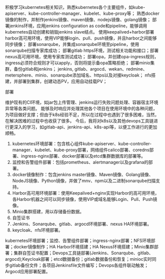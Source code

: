 

积极学习kubernetes相关知识，熟悉kubernetes各个主要组件，如kube-apiserver、kube-controller-manager、kubelet、kube-proxy等；
熟悉docker镜像的制作，并制作jenkins镜像、maven镜像、nodejs镜像、golang镜像；
部署jenkins环境，应用jenkins configuration as code和pipeline，能够调用kubernetes自动创建和销毁jenkins slave结点。
使用keepalived+harbor部署harbor高可用环境，使用VIP能够login、pull、push镜像，并且harbor之间能够同步镜像；
部署sonarqube，并集成sonarqube环境至pipeline，使用sonarqube扫描专家库成功；
部署gitlab https环境，测试相关功能和接口；部署nexus高可用环境，使用专家库测试成功；
部署opa，并创建opa-ingress规则，ingress必须符合规则才可以apply，否则将提示备opa策略拒绝；
部署minio集群，备份gitlab和jenkins；
jenkins, gitlab、argocd、wekan、redmine、metersphere、minio、sonarqube添加域名、https以及对接keycloak；
nfs搭建，并部署到集群，创建动态PV，应用自动挂载PV；

 部署

维护现有的CI环境，如jar包上传管理、jenkins运行失败问题处理、容器宿主环境异常等各类问题。
能够及时响应并处理其他各个项目在使用环境中的各种问题，为项目做好支撑；但由于k8s经验不足，所以在过程中也遇到了很多困难，当然，在解决困难的过程中也收获了很多。
今后，我将对k8s以及其他devops工具链进行更深入的学习，如gitlab-api、jenkins-api、k8s-api等，以便工作进行的更加顺畅。 



1. kubernetes环境部署：包含核心组件kube-apiserver、kube-controller-manager、kubelet、kube-proxy部署，网络组件calico部署、coredns部署、ingress-nginx部署、docker部署以及etcd集群数据库的部署等。
2. 监控和告警组件部署：包括prometheus、alertmanager以及grafana的部署。
3. docker镜像制作：包含jenkins master镜像、Maven镜像、Golang镜像、NodeJS镜像、Python镜像，并做了mnv、npm以及二进制sonarqube扫描支持。
4. Harbor高可用环境部署：使用Keepalived+nginx实现Harbor的高可用环境，各Harbor机器之间可以同步镜像，使用VIP或域名能够Login、Pull、Push镜像。
5. Minio集群搭建，用以存储备份数据。
6. 自签证书
7. Jenkins、Sonarqube、gitlab、argocd环境部署、nexus HA环境部署。
8. keycloak、nfs环境部署。





kubernetes环境部署；监控、告警组件部署；ingress-nginx部署；NFS环境部署；docker镜像制作；HA Harbor环境搭建；HA Nexus环境搭建；Minio集群部署；集群自签证书配置；Devops工具链部署(Jenkins、Sonarqube、gitlab、argocd);Keycloak部署；etcd数据备份；gitlab数据备份和恢复；minioc实时同步gitlab备份文件；各项目Jenkinsfile文件编写；Devops各组件联动触发；Argocd应用部署配置。